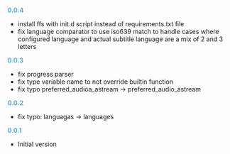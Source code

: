 
**<span style="color:#56adda">0.0.4</span>**
- install ffs with init.d script instead of requirements.txt file
- fix language comparator to use iso639 match to handle cases where configured
  language and actual subtitle language are a mix of 2 and 3 letters

**<span style="color:#56adda">0.0.3</span>**
- fix progress parser
- fix type variable name to not override builtin function
- fix typo preferred_audioa_astream -> preferred_audio_astream

**<span style="color:#56adda">0.0.2</span>**
- fix typo: languagas -> languages

**<span style="color:#56adda">0.0.1</span>**
- Initial version
